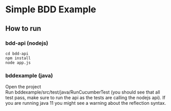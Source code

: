 # Simple BDD Example

## How to run

### bdd-api (nodejs)
    cd bdd-api  
    npm install  
    node app.js  

### bddexample (java)
Open the project  
Run bddexample/src/test/java/RunCucumberTest (you should see that all test pass, make sure to run the api as the tests are calling the nodejs api). If you are running java 11 you might see a warning about the reflection syntax.
